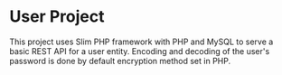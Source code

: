 # User Project
This project uses Slim PHP framework with PHP and MySQL to serve a basic REST API for a user entity. Encoding and decoding of the user's password is done by default encryption method set in PHP.
